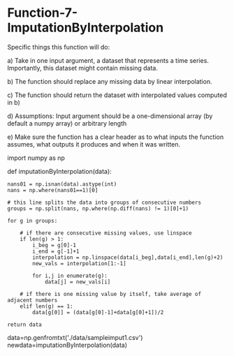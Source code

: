 # Function-7-ImputationByInterpolation

Specific things this function will do:


a) Take in one input argument, a dataset that represents a time series. Importantly, this dataset might contain missing data.


b) The function should replace any missing data by linear interpolation.


c) The function should return the dataset with interpolated values computed in b)


d) Assumptions: Input argument should be a one-dimensional array (by default a numpy array) or arbitrary length


e) Make sure the function has a clear header as to what inputs the function assumes, what outputs it produces and when it
was written.


import numpy as np

def imputationByInterpolation(data):
    
    nans01 = np.isnan(data).astype(int)
    nans = np.where(nans01==1)[0]
    
    # this line splits the data into groups of consecutive numbers
    groups = np.split(nans, np.where(np.diff(nans) != 1)[0]+1)

    for g in groups:

        # if there are consecutive missing values, use linspace
        if len(g) > 1:
            i_beg = g[0]-1
            i_end = g[-1]+1
            interpolation = np.linspace(data[i_beg],data[i_end],len(g)+2)
            new_vals = interpolation[1:-1]

            for i,j in enumerate(g):
                data[j] = new_vals[i]

        # if there is one missing value by itself, take average of adjacent numbers
        elif len(g) == 1:
            data[g[0]] = (data[g[0]-1]+data[g[0]+1])/2
        
    return data

data=np.genfromtxt('./data/sampleimput1.csv')
newdata=imputationByInterpolation(data)
